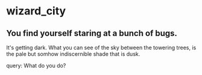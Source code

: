 # wizard_city

## You find yourself staring at a bunch of bugs.

It's getting dark. What you can see of the sky between the towering trees, is the pale but somhow indiscernible shade that is dusk.

query: What do you do?
